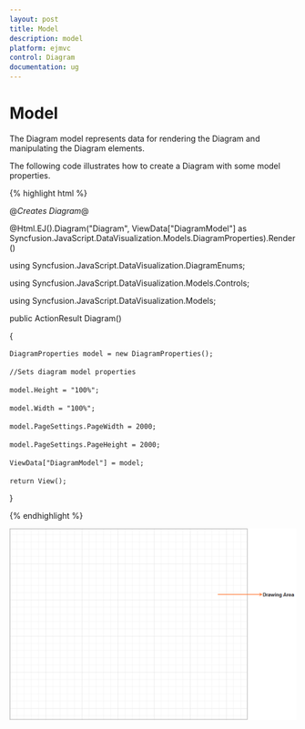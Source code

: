 ```yaml
---
layout: post
title: Model
description: model
platform: ejmvc
control: Diagram
documentation: ug
---
```


# Model

The Diagram model represents data for rendering the Diagram and manipulating the Diagram elements.

The following code illustrates how to create a Diagram with some model properties.



{% highlight html %}




@*Creates Diagram*@

@Html.EJ().Diagram("Diagram", ViewData["DiagramModel"] as Syncfusion.JavaScript.DataVisualization.Models.DiagramProperties).Render()






using Syncfusion.JavaScript.DataVisualization.DiagramEnums;

using Syncfusion.JavaScript.DataVisualization.Models.Controls;

using Syncfusion.JavaScript.DataVisualization.Models;

public ActionResult Diagram()

{

    DiagramProperties model = new DiagramProperties();

    //Sets diagram model properties

    model.Height = "100%";

    model.Width = "100%";

    model.PageSettings.PageWidth = 2000;

    model.PageSettings.PageHeight = 2000;

    ViewData["DiagramModel"] = model;

    return View();

}



{% endhighlight %}



![](Model_images/Model_img1.png)



